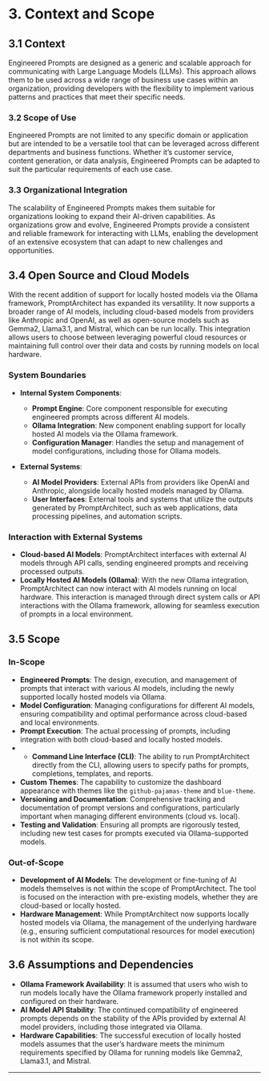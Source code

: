 # 3. Context and Scope

## 3.1 Context

Engineered Prompts are designed as a generic and scalable approach for communicating with Large Language Models (LLMs). This approach allows them to be used across a wide range of business use cases within an organization, providing developers with the flexibility to implement various patterns and practices that meet their specific needs.

### 3.2 Scope of Use

Engineered Prompts are not limited to any specific domain or application but are intended to be a versatile tool that can be leveraged across different departments and business functions. Whether it’s customer service, content generation, or data analysis, Engineered Prompts can be adapted to suit the particular requirements of each use case.

### 3.3 Organizational Integration

The scalability of Engineered Prompts makes them suitable for organizations looking to expand their AI-driven capabilities. As organizations grow and evolve, Engineered Prompts provide a consistent and reliable framework for interacting with LLMs, enabling the development of an extensive ecosystem that can adapt to new challenges and opportunities.

## 3.4 Open Source and Cloud Models

With the recent addition of support for locally hosted models via the Ollama framework, PromptArchitect has expanded its versatility. It now supports a broader range of AI models, including cloud-based models from providers like Anthropic and OpenAI, as well as open-source models such as Gemma2, Llama3.1, and Mistral, which can be run locally. This integration allows users to choose between leveraging powerful cloud resources or maintaining full control over their data and costs by running models on local hardware.

### System Boundaries

- **Internal System Components**:
  - **Prompt Engine**: Core component responsible for executing engineered prompts across different AI models.
  - **Ollama Integration**: New component enabling support for locally hosted AI models via the Ollama framework.
  - **Configuration Manager**: Handles the setup and management of model configurations, including those for Ollama models.

- **External Systems**:
  - **AI Model Providers**: External APIs from providers like OpenAI and Anthropic, alongside locally hosted models managed by Ollama.
  - **User Interfaces**: External tools and systems that utilize the outputs generated by PromptArchitect, such as web applications, data processing pipelines, and automation scripts.

### Interaction with External Systems

- **Cloud-based AI Models**: PromptArchitect interfaces with external AI models through API calls, sending engineered prompts and receiving processed outputs.
- **Locally Hosted AI Models (Ollama)**: With the new Ollama integration, PromptArchitect can now interact with AI models running on local hardware. This interaction is managed through direct system calls or API interactions with the Ollama framework, allowing for seamless execution of prompts in a local environment.

## 3.5 Scope

### In-Scope

- **Engineered Prompts**: The design, execution, and management of prompts that interact with various AI models, including the newly supported locally hosted models via Ollama.
- **Model Configuration**: Managing configurations for different AI models, ensuring compatibility and optimal performance across cloud-based and local environments.
- **Prompt Execution**: The actual processing of prompts, including integration with both cloud-based and locally hosted models.
- - **Command Line Interface (CLI)**: The ability to run PromptArchitect directly from the CLI, allowing users to specify paths for prompts, completions, templates, and reports.
- **Custom Themes**: The capability to customize the dashboard appearance with themes like the `github-pajamas-theme` and `blue-theme`.
- **Versioning and Documentation**: Comprehensive tracking and documentation of prompt versions and configurations, particularly important when managing different environments (cloud vs. local).
- **Testing and Validation**: Ensuring all prompts are rigorously tested, including new test cases for prompts executed via Ollama-supported models.

### Out-of-Scope

- **Development of AI Models**: The development or fine-tuning of AI models themselves is not within the scope of PromptArchitect. The tool is focused on the interaction with pre-existing models, whether they are cloud-based or locally hosted.
- **Hardware Management**: While PromptArchitect now supports locally hosted models via Ollama, the management of the underlying hardware (e.g., ensuring sufficient computational resources for model execution) is not within its scope.

## 3.6 Assumptions and Dependencies

- **Ollama Framework Availability**: It is assumed that users who wish to run models locally have the Ollama framework properly installed and configured on their hardware.
- **AI Model API Stability**: The continued compatibility of engineered prompts depends on the stability of the APIs provided by external AI model providers, including those integrated via Ollama.
- **Hardware Capabilities**: The successful execution of locally hosted models assumes that the user’s hardware meets the minimum requirements specified by Ollama for running models like Gemma2, Llama3.1, and Mistral.

---
